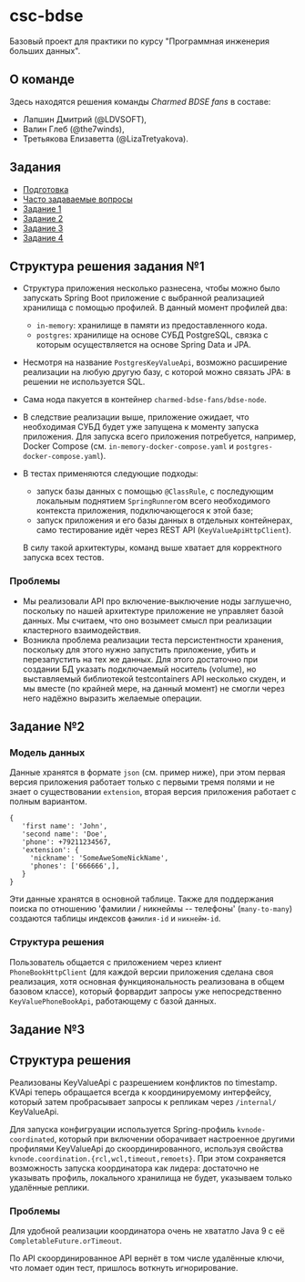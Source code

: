 # csc-bdse
Базовый проект для практики по курсу "Программная инженерия больших данных".

## О команде

Здесь находятся решения команды *Charmed BDSE fans* в составе:
- Лапшин Дмитрий (@LDVSOFT),
- Валин Глеб (@the7winds),
- Третьякова Елизаветта (@LizaTretyakova).

## Задания
- [Подготовка](INSTALL.md)
- [Часто задаваемые вопросы](FAQ.md)
- [Задание 1](TASK1.md)
- [Задание 2](TASK2.md)
- [Задание 3](TASK3.md)
- [Задание 4](TASK4.md)

## Структура решения задания №1
- Структура приложения несколько разнесена, чтобы можно было запускать Spring Boot приложение
  с выбранной реализацией хранилища с помощью профилей. В данный момент профилей два:
  - `in-memory`: хранилище в памяти из предоставленного кода.
  - `postgres`: хранилище на основе СУБД PostgreSQL, связка с которым осуществляется на
    основе Spring Data и JPA.

- Несмотря на название `PostgresKeyValueApi`, возможно расширение
  реализации на любую другую базу, с которой можно связать JPA: в решении
  не используется SQL.
- Сама нода пакуется в контейнер `charmed-bdse-fans/bdse-node`.
- В следствие реализации выше, приложение ожидает, что необходимая СУБД будет уже запущена
  к моменту запуска приложения. Для запуска всего приложения потребуется, например, Docker Compose
  (см. `in-memory-docker-compose.yaml` и `postgres-docker-compose.yaml`).
- В тестах применяются следующие подходы:
  - запуск базы данных с помощью `@ClassRule`, с последующим локальным поднятием `SpringRunner`ом
    всего необходимого контекста приложения, подключающегося к этой базе;
  - запуск приложения и его базы данных в отдельных контейнерах, само тестирование
    идёт через REST API (`KeyValueApiHttpClient`).

  В силу такой архитектуры, команд выше хватает для корректного запуска всех тестов.

### Проблемы

- Мы реализовали API про включение-выключение ноды заглушечно, поскольку по нашей архитектуре
  приложение не управляет базой данных. Мы считаем, что оно возымеет смысл при реализации кластерного взаимодействия.
- Возникла проблема реализации теста персистентности хранения, поскольку для этого нужно запустить приложение,
  убить и перезапустить на тех же данных. Для этого достаточно при создании БД указать подключаемый носитель (volume),
  но выставляемый библиотекой testcontainers API несколько скуден, и мы вместе (по крайней мере, на данный момент) не
  смогли через него надёжно выразить желаемые операции.

## Задание №2
### Модель данных
Данные хранятся в формате `json` (см. пример ниже), при этом первая версия приложения работает только с первыми тремя полями и не знает о существовании `extension`, вторая версия приложения работает с полным вариантом.
```
{
   'first name': 'John',
   'second name': 'Doe',
   'phone': +79211234567,
   'extension': {
     'nickname': 'SomeAweSomeNickName',
     'phones': ['666666',],
   }
}
```
Эти данные хранятся в основной таблице. Также для поддержания поиска по отношению 'фамилии / никнеймы -- телефоны' (`many-to-many`) создаются таблицы индексов `фамилия-id` и `никнейм-id`.
### Структура решения
Пользователь общается с приложением через клиент `PhoneBookHttpClient`
(для каждой версии приложения сделана своя реализация, хотя основная функцияональность
реализована в общем базовом классе), который форвардит запросы уже непосредственно
`KeyValuePhoneBookApi`, работающему с базой данных.

## Задание №3
## Структура решения
Реализованы KeyValueApi c разрешением конфликтов по timestamp.
KVApi теперь обращается всегда к координируемому интерфейсу, который затем пробрасывает
запросы к репликам через `/internal/` KeyValueApi.

Для запуска конфигруации используется Spring-профиль `kvnode-coordinated`, который при включении
оборачивает настроенное другими профилями KeyValueApi до скоординированного, используя
свойства `kvnode.coordination.{rcl,wcl,timeout,remoets}`. При этом сохраняется возможность
запуска координатора как лидера: достаточно не указывать профиль, 
локального хранилища не будет, указываем только удалённые реплики.

### Проблемы
Для удобной реализации координатора очень не хвататло Java 9 с её `CompletableFuture.orTimeout`.

По API скоординированное API вернёт в том числе удалённые ключи, что ломает один тест,
пришлось воткнуть игнорирование.
